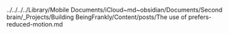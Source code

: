 ../../../../Library/Mobile Documents/iCloud~md~obsidian/Documents/Second brain/_Projects/Building BeingFrankly/Content/posts/The use of prefers-reduced-motion.md